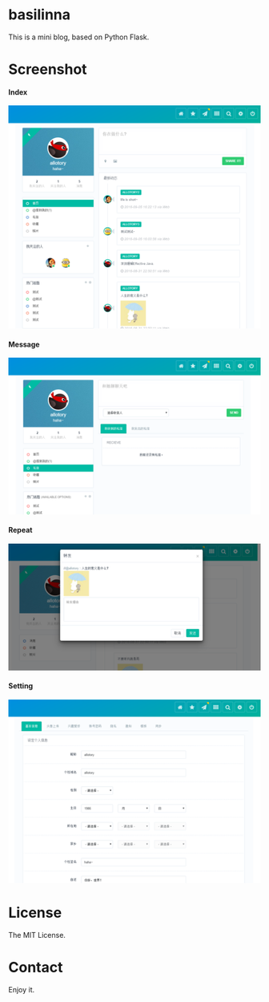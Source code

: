 # basilinna
This is a mini blog, based on Python Flask.

# Screenshot

#### Index

![screenshot](./screenshot/screenshot1.PNG)

#### Message

![screenshot](./screenshot/screenshot2.PNG)

#### Repeat

![screenshot](./screenshot/screenshot3.PNG)


#### Setting

![screenshot](./screenshot/screenshot4.PNG)

# License

The MIT License.

# Contact

Enjoy it.